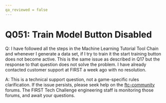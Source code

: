 ```yaml
---
qa_reviewed = false
---
```


# Q051: Train Model Button Disabled

Q: I have followed all the steps in the Machine Learning Tutorial Tool Chain and whenever I generate a data set, if I try to train it the start training button does not become active. This is the same issue as described in Q17 but the response to that question does not solve the problem. I have already contacted customer support at FIRST a week ago with no resolution.

A: This is a technical support question, not a game-specific rules clarification. If the issue persists, please seek help on the [ftc-community](https://ftc-community.firstinspires.org/) forums. The FIRST Tech Challenge engineering staff is monitoring those forums, and await your questions.